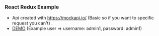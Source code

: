 ### React Redux Example

- Api created with https://mockapi.io/ (Basic so if you want to specific request you can't) .
- [DEMO](https://react-redux-note-app.netlify.app/ "DEMO") (Example user => username: admin1, password: admin1)


